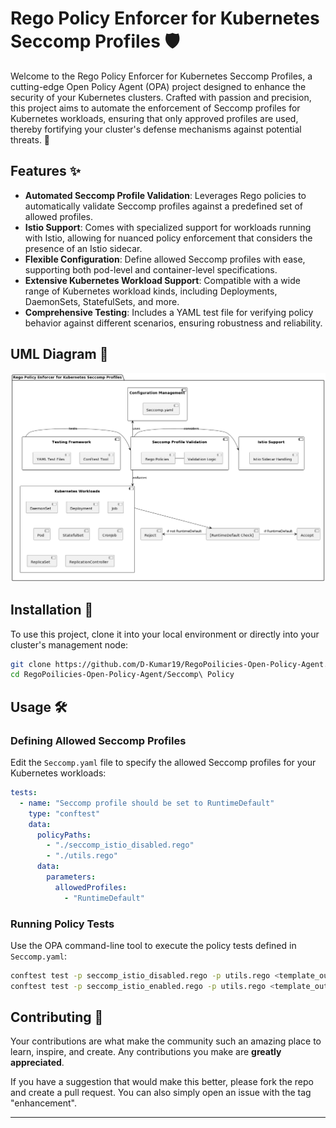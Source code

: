 # Rego Policy Enforcer for Kubernetes Seccomp Profiles 🛡️

Welcome to the Rego Policy Enforcer for Kubernetes Seccomp Profiles, a cutting-edge Open Policy Agent (OPA) project designed to enhance the security of your Kubernetes clusters. Crafted with passion and precision, this project aims to automate the enforcement of Seccomp profiles for Kubernetes workloads, ensuring that only approved profiles are used, thereby fortifying your cluster's defense mechanisms against potential threats. 🌟

## Features ✨

- **Automated Seccomp Profile Validation**: Leverages Rego policies to automatically validate Seccomp profiles against a predefined set of allowed profiles.
- **Istio Support**: Comes with specialized support for workloads running with Istio, allowing for nuanced policy enforcement that considers the presence of an Istio sidecar.
- **Flexible Configuration**: Define allowed Seccomp profiles with ease, supporting both pod-level and container-level specifications.
- **Extensive Kubernetes Workload Support**: Compatible with a wide range of Kubernetes workload kinds, including Deployments, DaemonSets, StatefulSets, and more.
- **Comprehensive Testing**: Includes a YAML test file for verifying policy behavior against different scenarios, ensuring robustness and reliability.

## UML Diagram 🌟

![Seccomp Profile Validation Diagram](./seccomp_diagram.png "Seccomp Profile Validation Diagram")

## Installation 🚀

To use this project, clone it into your local environment or directly into your cluster's management node:

```bash
git clone https://github.com/D-Kumar19/RegoPoilicies-Open-Policy-Agent.git
cd RegoPoilicies-Open-Policy-Agent/Seccomp\ Policy
```

## Usage 🛠️

### Defining Allowed Seccomp Profiles

Edit the `Seccomp.yaml` file to specify the allowed Seccomp profiles for your Kubernetes workloads:

```yaml
tests:
  - name: "Seccomp profile should be set to RuntimeDefault"
    type: "conftest"
    data:
      policyPaths:
        - "./seccomp_istio_disabled.rego"
        - "./utils.rego"
      data:
        parameters:
          allowedProfiles:
            - "RuntimeDefault"
```

### Running Policy Tests

Use the OPA command-line tool to execute the policy tests defined in `Seccomp.yaml`:

```bash
conftest test -p seccomp_istio_disabled.rego -p utils.rego <template_output>
conftest test -p seccomp_istio_enabled.rego -p utils.rego <template_output>
```

## Contributing 🤝

Your contributions are what make the community such an amazing place to learn, inspire, and create. Any contributions you make are **greatly appreciated**.

If you have a suggestion that would make this better, please fork the repo and create a pull request. You can also simply open an issue with the tag "enhancement".

---